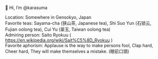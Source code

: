 👋 Hi, I’m @karasuma<br>

Location: Somewhere in Gensokyo, Japan<br>
Favorite teas: Sayama-cha (狭山茶, Japanese tea), Shi Suo Yun (石锁云, Fujian oolong tea), Cui Yu (翠玉, Taiwan oolong tea)<br>
Admiring person: Saito Ryokuu ( https://en.wikipedia.org/wiki/Sait%C5%8D_Ryokuu )<br>
Favorite aphorism: Applause is the way to make persons fool, Clap hard, Cheer hard, They will make themselves a mistake. (眼前口頭)<br>

<!---
karasuma/karasuma is a ✨ special ✨ repository because its `README.md` (this file) appears on your GitHub profile.
You can click the Preview link to take a look at your changes.
--->
